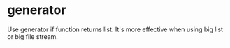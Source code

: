 # generator

Use generator if function returns list. It's more effective when using big list or big file stream.